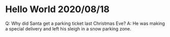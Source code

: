 # Hello World 2020/08/18

Q: Why did Santa get a parking ticket last Christmas Eve?
A: He was making a special delivery and left his sleigh in a snow parking zone.
